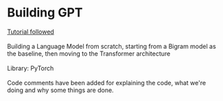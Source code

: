 # Building GPT
<a href="https://www.youtube.com/watch?v=kCc8FmEb1nY">Tutorial followed</a> <br><br>
Building a Language Model from scratch, starting from a Bigram model as the baseline, then moving to the Transformer architecture <br> <br>
Library: PyTorch <br> <br>
Code comments have been added for explaining the code, what we're doing and why some things are done. <br>
